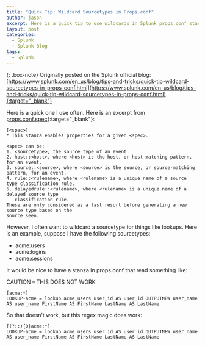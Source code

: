 ```yaml
---
title: "Quick Tip: Wildcard Sourcetypes in Props.conf"
author: jason
excerpt: Here is a quick tip to use wildcards in Splunk props.conf stanzas.
layout: post
categories:
  - Splunk
  - Splunk Blog
tags:
  - Splunk
---
```

{: .box-note}
Originally posted on the Splunk official blog: [https://www.splunk.com/en_us/blog/tips-and-tricks/quick-tip-wildcard-sourcetypes-in-props-conf.html](https://www.splunk.com/en_us/blog/tips-and-tricks/quick-tip-wildcard-sourcetypes-in-props-conf.html){:target="_blank"}

Here is a quick one I use often.  Here is an excerpt from [props.conf.spec](https://docs.splunk.com/Documentation/Splunk/latest/Admin/propsconf){:target="_blank"}:

~~~
[<spec>]
* This stanza enables properties for a given <spec>.

<spec> can be:
1. <sourcetype>, the source type of an event.
2. host::<host>, where <host> is the host, or host-matching pattern, for an event.
3. source::<source>, where <source> is the source, or source-matching pattern, for an event.
4. rule::<rulename>, where <rulename> is a unique name of a source type classification rule.
5. delayedrule::<rulename>, where <rulename> is a unique name of a delayed source type
   classification rule.
These are only considered as a last resort before generating a new source type based on the
source seen.
~~~

However, I often want to wildcard a sourcetype for things like lookups.  Here is an example, suppose I have the following sourcetypes:

* acme:users
* acme:logins
* acme:sessions

It would be nice to have a stanza in props.conf that read something like:

CAUTION – THIS DOES NOT WORK

~~~
[acme:*]
LOOKUP-acme = lookup acme_users user_id AS user_id OUTPUTNEW user_name AS user_name FirstName AS FirstName LastName AS LastName
~~~~

So that doesn’t work, but this regex magic does work:

~~~
[(?::){0}acme:*]
LOOKUP-acme = lookup acme_users user_id AS user_id OUTPUTNEW user_name AS user_name FirstName AS FirstName LastName AS LastName
~~~
